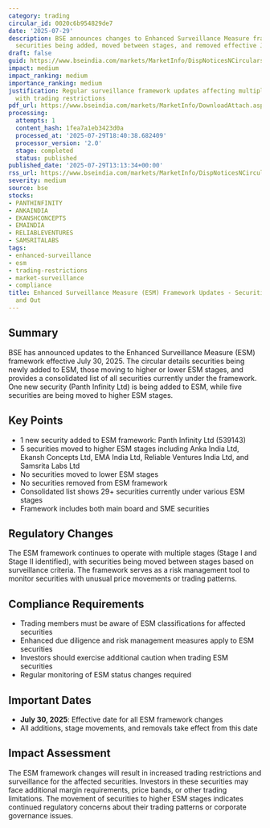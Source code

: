 ```yaml
---
category: trading
circular_id: 0020c6b954829de7
date: '2025-07-29'
description: BSE announces changes to Enhanced Surveillance Measure framework with
  securities being added, moved between stages, and removed effective July 30, 2025.
draft: false
guid: https://www.bseindia.com/markets/MarketInfo/DispNoticesNCirculars.aspx?Noticeid={35995FD6-BBEB-4C1C-9237-A13F296C038F}&noticeno=20250729-47&dt=07/29/2025&icount=47&totcount=71&flag=0
impact: medium
impact_ranking: medium
importance_ranking: medium
justification: Regular surveillance framework updates affecting multiple securities
  with trading restrictions
pdf_url: https://www.bseindia.com/markets/MarketInfo/DownloadAttach.aspx?id=20250729-47&attachedId=6da5a7d6-88c9-4909-9860-2084b8b14b2f
processing:
  attempts: 1
  content_hash: 1fea7a1eb3423d0a
  processed_at: '2025-07-29T18:40:38.682409'
  processor_version: '2.0'
  stage: completed
  status: published
published_date: '2025-07-29T13:13:34+00:00'
rss_url: https://www.bseindia.com/markets/MarketInfo/DispNoticesNCirculars.aspx?Noticeid={35995FD6-BBEB-4C1C-9237-A13F296C038F}&noticeno=20250729-47&dt=07/29/2025&icount=47&totcount=71&flag=0
severity: medium
source: bse
stocks:
- PANTHINFINITY
- ANKAINDIA
- EKANSHCONCEPTS
- EMAINDIA
- RELIABLEVENTURES
- SAMSRITALABS
tags:
- enhanced-surveillance
- esm
- trading-restrictions
- market-surveillance
- compliance
title: Enhanced Surveillance Measure (ESM) Framework Updates - Securities Moving In
  and Out
---
```


## Summary

BSE has announced updates to the Enhanced Surveillance Measure (ESM) framework effective July 30, 2025. The circular details securities being newly added to ESM, those moving to higher or lower ESM stages, and provides a consolidated list of all securities currently under the framework. One new security (Panth Infinity Ltd) is being added to ESM, while five securities are being moved to higher ESM stages.

## Key Points

- 1 new security added to ESM framework: Panth Infinity Ltd (539143)
- 5 securities moved to higher ESM stages including Anka India Ltd, Ekansh Concepts Ltd, EMA India Ltd, Reliable Ventures India Ltd, and Samsrita Labs Ltd
- No securities moved to lower ESM stages
- No securities removed from ESM framework
- Consolidated list shows 29+ securities currently under various ESM stages
- Framework includes both main board and SME securities

## Regulatory Changes

The ESM framework continues to operate with multiple stages (Stage I and Stage II identified), with securities being moved between stages based on surveillance criteria. The framework serves as a risk management tool to monitor securities with unusual price movements or trading patterns.

## Compliance Requirements

- Trading members must be aware of ESM classifications for affected securities
- Enhanced due diligence and risk management measures apply to ESM securities
- Investors should exercise additional caution when trading ESM securities
- Regular monitoring of ESM status changes required

## Important Dates

- **July 30, 2025**: Effective date for all ESM framework changes
- All additions, stage movements, and removals take effect from this date

## Impact Assessment

The ESM framework changes will result in increased trading restrictions and surveillance for the affected securities. Investors in these securities may face additional margin requirements, price bands, or other trading limitations. The movement of securities to higher ESM stages indicates continued regulatory concerns about their trading patterns or corporate governance issues.